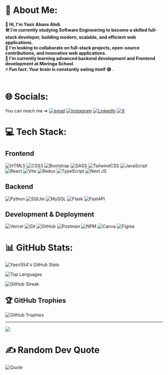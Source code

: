 # 💫 About Me:
#### 👋 Hi, I'm Yasir Abass Abdi.<br>🛠 I'm currently studying Software Engineering to become a skilled full-stack developer, building modern, scalable, and efficient web applications.<br>🤝 I'm looking to collaborate on full-stack projects, open-source contributions, and innovative web applications.<br>🌱 I'm currently learning advanced backend development and Frontend development at Moringa School.<br>⚡ Fun fact: Your brain is constantly eating itself 😅 .<br><br>

# 🌐 Socials:
You can reach me => [![email](https://img.shields.io/badge/Email-D14836?logo=gmail&logoColor=white)](mailto:yasirabass554@gmail.com) [![Instagram](https://img.shields.io/badge/Instagram-%23E4405F.svg?logo=Instagram&logoColor=white)](https://www.instagram.com/itz.him.yasir/) [![LinkedIn](https://img.shields.io/badge/LinkedIn-%230077B5.svg?logo=linkedin&logoColor=white)](https://www.linkedin.com/in/yasir-abass-608537352/) [![X](https://img.shields.io/badge/X-black.svg?logo=X&logoColor=white)](https://x.com/itz_him_yasir) 

# 💻 Tech Stack:
## Frontend
![HTML5](https://img.shields.io/badge/html5-%23E34F26.svg?style=for-the-badge&logo=html5&logoColor=white) ![CSS3](https://img.shields.io/badge/css3-%231572B6.svg?style=for-the-badge&logo=css3&logoColor=white) ![Bootstrap](https://img.shields.io/badge/bootstrap-%238511FA.svg?style=for-the-badge&logo=bootstrap&logoColor=white) ![SASS](https://img.shields.io/badge/SASS-hotpink.svg?style=for-the-badge&logo=SASS&logoColor=white) ![TailwindCSS](https://img.shields.io/badge/tailwindcss-%2338B2AC.svg?style=for-the-badge&logo=tailwind-css&logoColor=white) ![JavaScript](https://img.shields.io/badge/javascript-%23323330.svg?style=for-the-badge&logo=javascript&logoColor=%23F7DF1E) ![React](https://img.shields.io/badge/react-%2320232a.svg?style=for-the-badge&logo=react&logoColor=%2361DAFB) ![Vite](https://img.shields.io/badge/vite-%23646CFF.svg?style=for-the-badge&logo=vite&logoColor=white) ![Redux](https://img.shields.io/badge/redux-%23593d88.svg?style=for-the-badge&logo=redux&logoColor=white) ![TypeScript](https://img.shields.io/badge/typescript-%23007ACC.svg?style=for-the-badge&logo=typescript&logoColor=white) ![Next JS](https://img.shields.io/badge/Next-black?style=for-the-badge&logo=next.js&logoColor=white)
 
## Backend
![Python](https://img.shields.io/badge/python-3670A0?style=for-the-badge&logo=python&logoColor=ffdd54) ![SQLite](https://img.shields.io/badge/sqlite-%2307405e.svg?style=for-the-badge&logo=sqlite&logoColor=white) ![MySQL](https://img.shields.io/badge/mysql-4479A1.svg?style=for-the-badge&logo=mysql&logoColor=white) ![Flask](https://img.shields.io/badge/flask-%23000.svg?style=for-the-badge&logo=flask&logoColor=white) ![FastAPI](https://img.shields.io/badge/FastAPI-005571?style=for-the-badge&logo=fastapi)

## Development & Deployment
![Vercel](https://img.shields.io/badge/vercel-%23000000.svg?style=for-the-badge&logo=vercel&logoColor=white) ![Git](https://img.shields.io/badge/git-%23F05033.svg?style=for-the-badge&logo=git&logoColor=white) ![GitHub](https://img.shields.io/badge/github-%23121011.svg?style=for-the-badge&logo=github&logoColor=white) ![Postman](https://img.shields.io/badge/Postman-FF6C37?style=for-the-badge&logo=postman&logoColor=white) ![NPM](https://img.shields.io/badge/NPM-%23CB3837.svg?style=for-the-badge&logo=npm&logoColor=white) ![Canva](https://img.shields.io/badge/Canva-%2300C4CC.svg?style=for-the-badge&logo=Canva&logoColor=white) ![Figma](https://img.shields.io/badge/figma-%23F24E1E.svg?style=for-the-badge&logo=figma&logoColor=white)

# 📊 GitHub Stats:
![Yasir554's GitHub Stats](https://github-readme-stats.vercel.app/api?username=Yasir554&theme=radical&include_all_commits=false&count_private=true)

![Top Languages](https://github-readme-stats.vercel.app/api/top-langs/?username=Yasir554&theme=radical&include_all_commits=false&count_private=true&layout=compact)

![GitHub Streak](https://nirzak-streak-stats.vercel.app/?user=Yasir554&theme=radical)

## 🏆 GitHub Trophies
![GitHub Trophies](https://github-profile-trophy.vercel.app/?username=Yasir554&theme=radical&no-frame=false&no-bg=true&margin-w=4)

---
[![](https://visitcount.itsvg.in/api?id=Yasir554&icon=0&color=0)](https://visitcount.itsvg.in)

# ✍️ Random Dev Quote
![Quote](https://quotes-github-readme.vercel.app/api?type=horizontal&theme=radical)

